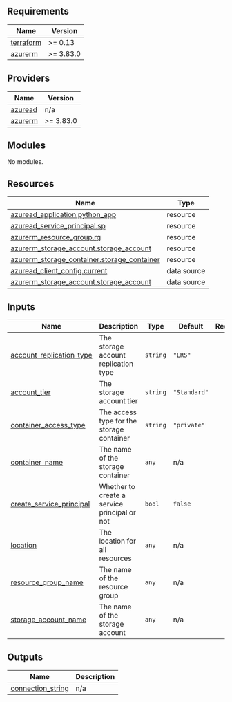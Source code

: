 ## Requirements

| Name | Version |
|------|---------|
| <a name="requirement_terraform"></a> [terraform](#requirement\_terraform) | >= 0.13 |
| <a name="requirement_azurerm"></a> [azurerm](#requirement\_azurerm) | >= 3.83.0 |

## Providers

| Name | Version |
|------|---------|
| <a name="provider_azuread"></a> [azuread](#provider\_azuread) | n/a |
| <a name="provider_azurerm"></a> [azurerm](#provider\_azurerm) | >= 3.83.0 |

## Modules

No modules.

## Resources

| Name | Type |
|------|------|
| [azuread_application.python_app](https://registry.terraform.io/providers/hashicorp/azuread/latest/docs/resources/application) | resource |
| [azuread_service_principal.sp](https://registry.terraform.io/providers/hashicorp/azuread/latest/docs/resources/service_principal) | resource |
| [azurerm_resource_group.rg](https://registry.terraform.io/providers/hashicorp/azurerm/latest/docs/resources/resource_group) | resource |
| [azurerm_storage_account.storage_account](https://registry.terraform.io/providers/hashicorp/azurerm/latest/docs/resources/storage_account) | resource |
| [azurerm_storage_container.storage_container](https://registry.terraform.io/providers/hashicorp/azurerm/latest/docs/resources/storage_container) | resource |
| [azuread_client_config.current](https://registry.terraform.io/providers/hashicorp/azuread/latest/docs/data-sources/client_config) | data source |
| [azurerm_storage_account.storage_account](https://registry.terraform.io/providers/hashicorp/azurerm/latest/docs/data-sources/storage_account) | data source |

## Inputs

| Name | Description | Type | Default | Required |
|------|-------------|------|---------|:--------:|
| <a name="input_account_replication_type"></a> [account\_replication\_type](#input\_account\_replication\_type) | The storage account replication type | `string` | `"LRS"` | no |
| <a name="input_account_tier"></a> [account\_tier](#input\_account\_tier) | The storage account tier | `string` | `"Standard"` | no |
| <a name="input_container_access_type"></a> [container\_access\_type](#input\_container\_access\_type) | The access type for the storage container | `string` | `"private"` | no |
| <a name="input_container_name"></a> [container\_name](#input\_container\_name) | The name of the storage container | `any` | n/a | yes |
| <a name="input_create_service_principal"></a> [create\_service\_principal](#input\_create\_service\_principal) | Whether to create a service principal or not | `bool` | `false` | no |
| <a name="input_location"></a> [location](#input\_location) | The location for all resources | `any` | n/a | yes |
| <a name="input_resource_group_name"></a> [resource\_group\_name](#input\_resource\_group\_name) | The name of the resource group | `any` | n/a | yes |
| <a name="input_storage_account_name"></a> [storage\_account\_name](#input\_storage\_account\_name) | The name of the storage account | `any` | n/a | yes |

## Outputs

| Name | Description |
|------|-------------|
| <a name="output_connection_string"></a> [connection\_string](#output\_connection\_string) | n/a |
